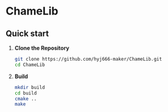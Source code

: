 # ChameLib

## Quick start

1. **Clone the Repository**

   ```bash
   git clone https://github.com/hyj666-maker/ChameLib.git
   cd ChameLib
   ```

2. **Build**

   ```bash
   mkdir build
   cd build
   cmake ..
   make
   ```

